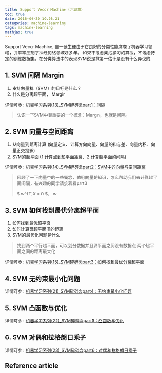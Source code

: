 ```yaml
---
title: Support Vecor Machine (六部曲)
toc: true
date: 2018-06-20 16:08:21
categories: machine-learning
tags: machine-learning
mathjax: true
---
```


<script type="text/x-mathjax-config">
  MathJax.Hub.Config({
    extensions: ["tex2jax.js"],
    jax: ["input/TeX"],
    tex2jax: {
      inlineMath: [ ['$','$'], ['\\(','\\)'] ],
      displayMath: [ ['$$','$$']],
      processEscapes: true
    }
  });
</script>
<script type="text/javascript" src="https://cdn.mathjax.org/mathjax/latest/MathJax.js?config=TeX-AMS_HTML,http://myserver.com/MathJax/config/local/local.js">
</script>

Support Vecor Machine, 自一诞生便由于它良好的分类性能席卷了机器学习领域，并牢牢压制了神经网络领域好多年。 如果不考虑集成学习的算法，不考虑特定的训练数据集，在分类算法中的表现SVM说是排第一估计是没有什么异议的.

<!-- more -->

## 1. SVM 间隔 Margin

1. 支持向量机（SVM）的目标是什么？
2. 什么是分离超平面， Margin

详情可参 : [机器学习系列(13)_SVM碎碎念part1：间隔][1]

> 认识一下SVM中很重要的一个概念：Margin，也就是间隔。

## 2. SVM 向量与空间距离

1. 从向量到距离计算 (向量定义、计算方向向量、向量的和与差、向量内积、向量正交投影)
2. SVM的超平面 (1 计算点到超平面距离、2 计算超平面的间隔)

详情可参 : [机器学习系列(14)_SVM碎碎念part2：SVM中的向量与空间距离][2]

> 回顾了一下向量中的一些概念，依用向量的知识，怎么帮助我们去计算超平面间隔，有兴趣的同学请接着看part3
> 
> $ w^{T}X = 0 $， w

## 3. SVM 如何找到最优分离超平面

1. 如何找到最优超平面
2. 如何计算两超平面间的距离
3. SVM的最优化问题是什么

> 找到两个平行超平面，可以划分数据并且两平面之间没有数据点
> 两个超平面之间的距离最大化

详情可参 : [机器学习系列(15)_SVM碎碎念part3：如何找到最优分离超平面][3]

## 4. SVM 无约束最小化问题

详情可参 : [机器学习系列(21)_SVM碎碎念part4：无约束最小化问题][4]

## 5. SVM 凸函数与优化

详情可参 : [机器学习系列(22)_SVM碎碎念part5：凸函数与优化][5]

## 6. SVM 对偶和拉格朗日乘子

详情可参 : [机器学习系列(23)_SVM碎碎念part6：对偶和拉格朗日乘子][6]


## Reference article


[1]: https://blog.csdn.net/han_xiaoyang/article/details/52678373
[2]: https://blog.csdn.net/han_xiaoyang/article/details/52679559
[3]: https://blog.csdn.net/han_xiaoyang/article/details/52683653
[4]: https://blog.csdn.net/han_xiaoyang/article/details/79079540
[5]: https://blog.csdn.net/yaoqiang2011/article/details/79080100
[6]: https://blog.csdn.net/yaoqiang2011/article/details/79080123
